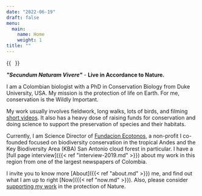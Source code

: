 ```yaml
---
date: "2022-06-19"
draft: false
menu:
  main:
    name: Home
    weight: 1
title: ""
---
```


{{<image float="right" width="11em" frame="true" src="img/Ruben-Dario-Palacio.jpeg" >}}

***"Secundum Naturam Vivere"*** - **Live in Accordance to Nature.**

I am a Colombian biologist with a PhD in Conservation Biology from Duke University, USA. My mission is the protection of life on Earth. For me, conservation is the Wildly Important.   

My work usually involves fieldwork, long walks, lots of birds, and filming [short videos](https://www.youtube.com/c/RubenPalacio1). It also has a heavy dose of raising funds for conservation and doing science to support the preservation of species and their habitats.

Currently, I am Science Director of [Fundacion Ecotonos](https://www.ecotonos.org), a non-profit I co-founded focused on biodiversity conservation in the tropical Andes and the Key Biodiversity Area (KBA) San Antonio cloud forest in particular. I have a [full page interview]({{< ref "interview-2019.md" >}}) about my work in this region from one of the largest newspapers of Colombia.

I invite you to know more [About]({{< ref "about.md" >}}) me, and find out what I am up to right [Now]({{< ref "now.md" >}}). Also, please consider [supporting my work](https://www.buymeacoffee.com/rdpalacio) in the protection of Nature.
